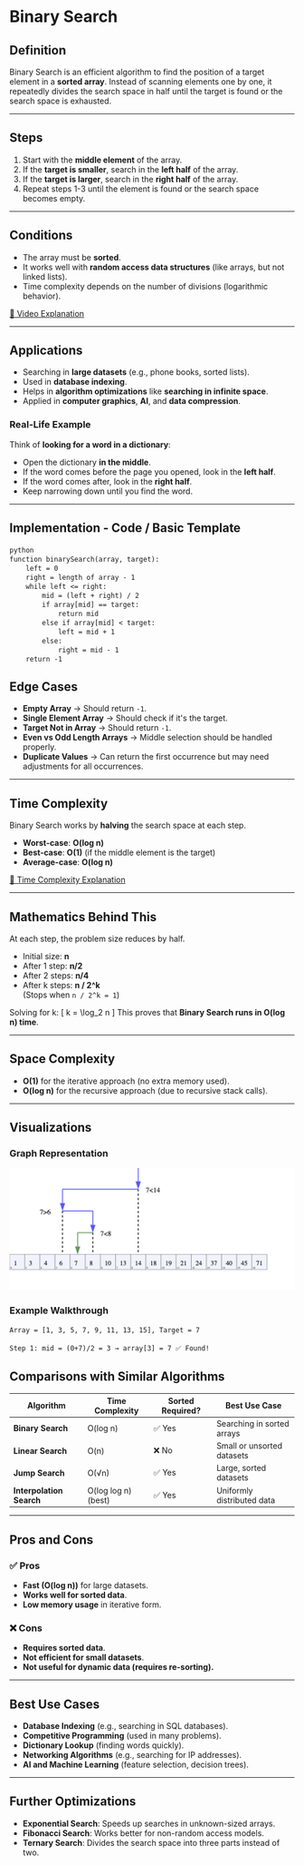 # **Binary Search**

## **Definition**
Binary Search is an efficient algorithm to find the position of a target element in a **sorted array**. Instead of scanning elements one by one, it repeatedly divides the search space in half until the target is found or the search space is exhausted.

---

## **Steps**
1. Start with the **middle element** of the array.
2. If the **target is smaller**, search in the **left half** of the array.
3. If the **target is larger**, search in the **right half** of the array.
4. Repeat steps 1-3 until the element is found or the search space becomes empty.

---

## **Conditions**
- The array must be **sorted**.
- It works well with **random access data structures** (like arrays, but not linked lists).
- Time complexity depends on the number of divisions (logarithmic behavior).

[🔗 Video Explanation](https://www.youtube.com/watch?v=eVuPCG5eIr4)

---

## **Applications**
- Searching in **large datasets** (e.g., phone books, sorted lists).
- Used in **database indexing**.
- Helps in **algorithm optimizations** like **searching in infinite space**.
- Applied in **computer graphics**, **AI**, and **data compression**.

### **Real-Life Example**
Think of **looking for a word in a dictionary**:
- Open the dictionary **in the middle**.
- If the word comes before the page you opened, look in the **left half**.
- If the word comes after, look in the **right half**.
- Keep narrowing down until you find the word.

---

## **Implementation - Code / Basic Template**
```
python
function binarySearch(array, target):
    left = 0
    right = length of array - 1
    while left <= right:
        mid = (left + right) / 2
        if array[mid] == target:
            return mid
        else if array[mid] < target:
            left = mid + 1
        else:
            right = mid - 1
    return -1
```

## **Edge Cases**
- **Empty Array** → Should return `-1`.
- **Single Element Array** → Should check if it's the target.
- **Target Not in Array** → Should return `-1`.
- **Even vs Odd Length Arrays** → Middle selection should be handled properly.
- **Duplicate Values** → Can return the first occurrence but may need adjustments for all occurrences.

---

## **Time Complexity**
Binary Search works by **halving** the search space at each step.

- **Worst-case**: **O(log n)**
- **Best-case**: **O(1)** (if the middle element is the target)
- **Average-case**: **O(log n)**  

[🔗 Time Complexity Explanation](https://youtube.com/shorts/ks8_koF96M0?si=TfQK7W56vp2q4S7e)

---

## **Mathematics Behind This**
At each step, the problem size reduces by half.

- Initial size: **n**
- After 1 step: **n/2**
- After 2 steps: **n/4**
- After k steps: **n / 2^k**  
  (Stops when `n / 2^k = 1`)

Solving for k:
\[
k = \log_2 n
\]
This proves that **Binary Search runs in O(log n) time**.

---

## **Space Complexity**
- **O(1)** for the iterative approach (no extra memory used).
- **O(log n)** for the recursive approach (due to recursive stack calls).

---

## **Visualizations**
### **Graph Representation**  
![image](https://github.com/KritiCParikh/LearningJourney/blob/main/images/7.png)

### **Example Walkthrough**
```plaintext
Array = [1, 3, 5, 7, 9, 11, 13, 15], Target = 7

Step 1: mid = (0+7)/2 = 3 → array[3] = 7 ✅ Found!
```

## **Comparisons with Similar Algorithms**
| **Algorithm**            | **Time Complexity**  | **Sorted Required?** | **Best Use Case**                   |
|-------------------------|---------------------|---------------------|--------------------------------------|
| **Binary Search**       | O(log n)           | ✅ Yes              | Searching in sorted arrays         |
| **Linear Search**       | O(n)               | ❌ No               | Small or unsorted datasets         |
| **Jump Search**         | O(√n)              | ✅ Yes              | Large, sorted datasets             |
| **Interpolation Search**| O(log log n) (best)| ✅ Yes              | Uniformly distributed data         |

---

## **Pros and Cons**
### ✅ **Pros**
- **Fast (O(log n))** for large datasets.
- **Works well for sorted data**.
- **Low memory usage** in iterative form.

### ❌ **Cons**
- **Requires sorted data**.
- **Not efficient for small datasets**.
- **Not useful for dynamic data (requires re-sorting).**

---

## **Best Use Cases**
- **Database Indexing** (e.g., searching in SQL databases).
- **Competitive Programming** (used in many problems).
- **Dictionary Lookup** (finding words quickly).
- **Networking Algorithms** (e.g., searching for IP addresses).
- **AI and Machine Learning** (feature selection, decision trees).

---

## **Further Optimizations**
- **Exponential Search**: Speeds up searches in unknown-sized arrays.
- **Fibonacci Search**: Works better for non-random access models.
- **Ternary Search**: Divides the search space into three parts instead of two.
